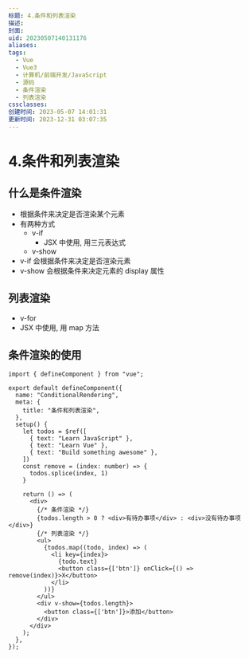 ```yaml
---
标题: 4.条件和列表渲染
描述: 
封面: 
uid: 20230507140131176
aliases: 
tags:
  - Vue
  - Vue3
  - 计算机/前端开发/JavaScript
  - 源码
  - 条件渲染
  - 列表渲染
cssclasses: 
创建时间: 2023-05-07 14:01:31
更新时间: 2023-12-31 03:07:35
---
```


# 4.条件和列表渲染

## 什么是条件渲染

- 根据条件来决定是否渲染某个元素
- 有两种方式
  - v-if
    - JSX 中使用, 用三元表达式
  - v-show
- v-if 会根据条件来决定是否渲染元素
- v-show 会根据条件来决定元素的 display 属性

## 列表渲染

- v-for
- JSX 中使用, 用 map 方法

## 条件渲染的使用

```tsx
import { defineComponent } from "vue";

export default defineComponent({
  name: "ConditionalRendering",
  meta: {
    title: "条件和列表渲染",
  },
  setup() {
    let todos = $ref([
      { text: "Learn JavaScript" },
      { text: "Learn Vue" },
      { text: "Build something awesome" },
    ])
    const remove = (index: number) => {
      todos.splice(index, 1)
    }

    return () => (
      <div>
        {/* 条件渲染 */}
        {todos.length > 0 ? <div>有待办事项</div> : <div>没有待办事项</div>}
        {/* 列表渲染 */}
        <ul>
          {todos.map((todo, index) => (
            <li key={index}>
              {todo.text}
              <button class={['btn']} onClick={() => remove(index)}>X</button>
            </li>
          ))}
        </ul>
        <div v-show={todos.length}>
          <button class={['btn']}>添加</button>
        </div>
      </div>
    );
  },
});

```
